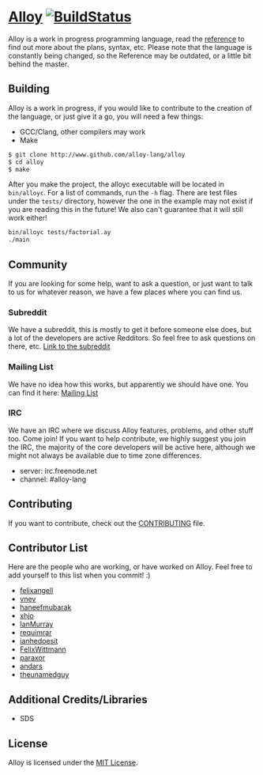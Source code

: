 # [Alloy](http://alloy-lang.org) [![BuildStatus](https://travis-ci.org/alloy-lang/alloy.svg?branch=master)](https://travis-ci.org/alloy-lang/alloy)
Alloy is a work in progress programming language, read the [reference](docs/REFERENCE.md) to find out more about the plans, syntax, etc. Please note that the language is constantly being changed, so the Reference may be outdated, or a little bit behind the master.

## Building
Alloy is a work in progress, if you would like to contribute to the creation of the language, or just give it a go, you will
need a few things:

* GCC/Clang, other compilers may work
* Make

```bash
$ git clone http://www.github.com/alloy-lang/alloy
$ cd alloy
$ make
```

After you make the project, the alloyc executable will be located in `bin/alloyc`. For a list of commands,
run the `-h` flag. There are test files under the `tests/` directory, however the one in the example may not exist
if you are reading this in the future! We also can't guarantee that it will still work either!

```bash
bin/alloyc tests/factorial.ay
./main
```

## Community
If you are looking for some help, want to ask a question, or just want to talk to us for whatever reason, we have a few
places where you can find us.

### Subreddit
We have a subreddit, this is mostly to get it before someone else does, but a lot of the developers are active Redditors. So feel
free to ask questions on there, etc.
[Link to the subreddit](http://www.reddit.com/r/alloy_lang)

### Mailing List
We have no idea how this works, but apparently we should have one. You can find it here:
[Mailing List](https://groups.google.com/forum/#!forum/alloy-lang)

### IRC
We have an IRC where we discuss Alloy features, problems, and other stuff too. Come join! If you want to help contribute,
we highly suggest you join the IRC, the majority of the core developers will be active here, although we might not always be available due to time zone differences.

* server: irc.freenode.net
* channel: #alloy-lang

## Contributing
If you want to contribute, check out the [CONTRIBUTING](CONTRIBUTING.md) file.

## Contributor List
Here are the people who are working, or have worked on Alloy. Feel free to add yourself
to this list when you commit! :)

* [felixangell](https://github.com/felixangell)
* [vnev](https://github.com/vnev)
* [haneefmubarak](https://github.com/haneefmubarak)
* [xhjo](https://github.com/xhjo)
* [IanMurray](https://github.com/IanMurray)
* [requimrar](https://github.com/requimrar)
* [ianhedoesit](https://github.com/ianhedoesit)
* [FelixWittmann](https://github.com/FelixWittmann)
* [paraxor](https://github.com/paraxor)
* [andars](https://github.com/andars)
* [theunamedguy](https://github.com/theunamedguy)

## Additional Credits/Libraries

* SDS

## License
Alloy is licensed under the [MIT License](/LICENSE.md).
